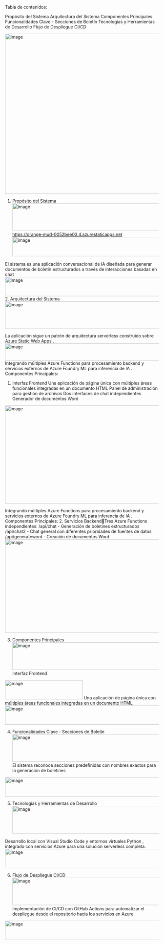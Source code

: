 Tabla de contenidos:

Propósito del Sistema
Arquitectura del Sistema
Componentes Principales
Funcionalidades Clave - Secciones de Boletín
Tecnologías y Herramientas de Desarrollo
Flujo de Despliegue CI/CD

<img width="818" height="525" alt="image" src="https://github.com/user-attachments/assets/23719e16-0ac7-4141-9f5f-3b30ef034723" />

1. Propósito del Sistema<img width="515" height="90" alt="image" src="https://github.com/user-attachments/assets/916af3b9-d2ae-4276-9fc7-89961685a44a" />
https://orange-mud-0052bee03.4.azurestaticapps.net<img width="749" height="63" alt="image" src="https://github.com/user-attachments/assets/be677a72-34cc-45f6-8275-3ce17fe99a1a" />

El sistema es una aplicación conversacional de IA diseñada para generar documentos de boletín estructurados a través de interacciones basadas en chat
<img width="1902" height="63" alt="image" src="https://github.com/user-attachments/assets/29de95d1-7bcb-4d9c-91bb-a00e459359cb" />
2. Arquitectura del Sistema<img width="565" height="90" alt="image" src="https://github.com/user-attachments/assets/c002b548-a104-4782-aa2f-0d1d87a1a43c" />

La aplicación sigue un patrón de arquitectura serverless construido sobre Azure Static Web Apps .
<img width="1105" height="56" alt="image" src="https://github.com/user-attachments/assets/5c996413-f717-4287-bf5b-5a9b7818f21c" />
Integrando múltiples Azure Functions para procesamiento backend y servicios externos de Azure Foundry ML para inferencia de IA .
Componentes Principales:
1. Interfaz Frontend
Una aplicación de página única con múltiples áreas funcionales integradas en un documento HTML
Panel de administración para gestión de archivos
Dos interfaces de chat independientes
Generador de documentos Word
<img width="1357" height="322" alt="image" src="https://github.com/user-attachments/assets/86878ce4-55bc-4ed8-b805-eb47eb723080" />

Integrando múltiples Azure Functions para procesamiento backend y servicios externos de Azure Foundry ML para inferencia de IA .
Componentes Principales:
2. Servicios BackendTres Azure Functions independientes:
/api/chat - Generación de boletines estructurados 
/api/chat2 - Chat general con diferentes prioridades de fuentes de datos 
/api/generateword - Creación de documentos Word
<img width="1357" height="307" alt="image" src="https://github.com/user-attachments/assets/1f679e85-3e7b-4e7a-883f-4475269b305f" />

3. Componentes Principales<img width="585" height="90" alt="image" src="https://github.com/user-attachments/assets/712ebaaf-e6d3-430d-b663-10c79daa7012" />
Interfaz Frontend
<img width="254" height="63" alt="image" src="https://github.com/user-attachments/assets/09a1e0c0-f7b2-4d31-9866-ce3d2daeebca" />
Una aplicación de página única con múltiples áreas funcionales integradas en un documento HTML
<img width="1250" height="63" alt="image" src="https://github.com/user-attachments/assets/e33ae01a-1e7a-418b-bd30-12c08d0bddf8" />

4. Funcionalidades Clave - Secciones de Boletín<img width="961" height="90" alt="image" src="https://github.com/user-attachments/assets/c671a748-50a0-4add-a7fe-b08edf383abc" />
El sistema reconoce secciones predefinidas con nombres exactos para la generación de boletines
<img width="1225" height="63" alt="image" src="https://github.com/user-attachments/assets/301bba4e-fe78-4d35-9180-1eb8495674da" />

5. Tecnologías y Herramientas de Desarrollo<img width="889" height="90" alt="image" src="https://github.com/user-attachments/assets/4b0e8e9f-ffaf-4bf6-94fe-7f5767e08b7a" />

Desarrollo local con Visual Studio Code y entornos virtuales Python , integrado con servicios Azure para una solución serverless completa.
<img width="1729" height="63" alt="image" src="https://github.com/user-attachments/assets/5a016719-874f-4e39-8417-dfbefaed10d2" />

6. Flujo de Despliegue CI/CD<img width="591" height="90" alt="image" src="https://github.com/user-attachments/assets/edbdc2e6-1ae7-4366-b220-f126222e61da" />
Implementación de CI/CD con GitHub Actions para automatizar el despliegue desde el repositorio hacia los servicios en Azure
<img width="1576" height="63" alt="image" src="https://github.com/user-attachments/assets/6c8d6dfa-2c18-447e-a4df-ab978941766f" />








